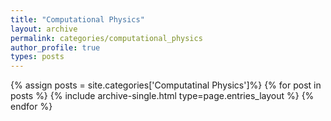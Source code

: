 ```yaml
---
title: "Computational Physics"
layout: archive
permalink: categories/computational_physics
author_profile: true
types: posts
---
```


{% assign posts = site.categories['Computatinal Physics']%}
{% for post in posts %} 
  {% include archive-single.html type=page.entries_layout %} 
{% endfor %}

